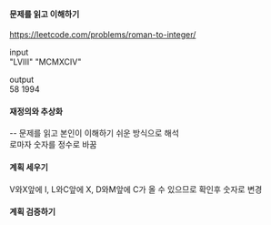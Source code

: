 #### 문제를 읽고 이해하기
https://leetcode.com/problems/roman-to-integer/

input</br>
"LVIII"
"MCMXCIV"


output</br>
58
1994


#### 재정의와 추상화<br>
-- 문제를 읽고 본인이 이해하기 쉬운 방식으로 해석<br>
로마자 숫자를 정수로 바꿈

#### 계획 세우기<br>
V와X앞에 I, L와C앞에 X, D와M앞에 C가 올 수 있으므로 확인후 숫자로 변경 

#### 계획 검증하기
